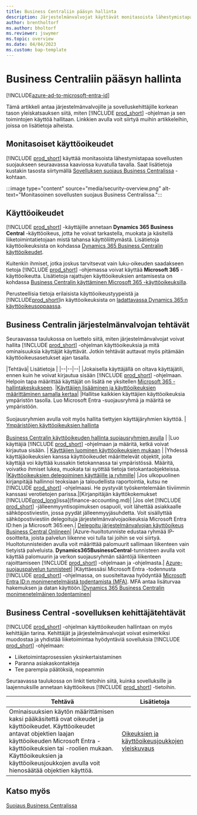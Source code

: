 ```yaml
---
title: Business Centraliin pääsyn hallinta
description: Järjestelmänvalvojat käyttävät monitasoista lähestymistapaa Business Centralin ja sen ominaisuuksien käytön valvontaan.
author: brentholtorf
ms.author: bholtorf
ms.reviewer: jswymer
ms.topic: overview
ms.date: 04/04/2023
ms.custom: bap-template
---
```


# Business Centraliin pääsyn hallinta

[!INCLUDE[azure-ad-to-microsoft-entra-id](~/../shared-content/shared/azure-ad-to-microsoft-entra-id.md)]

Tämä artikkeli antaa järjestelmänvalvojille ja sovelluskehittäjille korkean tason yleiskatsauksen siitä, miten [!INCLUDE [prod_short](includes/prod_short.md)] -ohjelman ja sen toimintojen käyttöä hallitaan. Linkkien avulla voit siirtyä muihin artikkeleihin, joissa on lisätietoja aiheista.

## Monitasoiset käyttöoikeudet

[!INCLUDE [prod_short](includes/prod_short.md)] käyttää monitasoista lähestymistapaa sovellusten suojaukseen seuraavassa kaaviossa kuvatulla tavalla. Saat lisätietoja kustakin tasosta siirtymällä [Sovelluksen suojaus Business Centralissa](/dynamics365/business-central/dev-itpro/security/security-application) -kohtaan.

:::image type="content" source="media/security-overview.png" alt-text="Monitasoinen sovellusten suojaus Business Centralissa.":::

## Käyttöoikeudet

[!INCLUDE [prod_short](includes/prod_short.md)] -käyttäjille annetaan **Dynamics 365 Business Central** -käyttöoikeus, jotta he voivat tarkastella, muokata ja käsitellä liiketoimintatietojaan mistä tahansa käyttöliittymästä. Lisätietoja käyttöoikeuksista on kohdassa [Dynamics 365 Business Centralin käyttöoikeudet](/dynamics365/business-central/dev-itpro/deployment/licensing).

Kuitenkin ihmiset, jotka joskus tarvitsevat vain luku-oikeuden saadakseen tietoja [!INCLUDE [prod_short](includes/prod_short.md)] -ohjemassa voivat käyttää **Microsoft 365** -käyttöoikeutta. Lisätietoja rajattujen käyttöoikeuksien antamisesta on kohdassa [Business Centralin käyttäminen Microsoft 365 -käyttöoikeuksilla](admin-access-with-m365-license.md).

Perusteellisia tietoja erilaisista käyttöoikeustyypeistä ja [!INCLUDE[prod_short](includes/prod_short.md)]in käyttöoikeuksista on [ladattavassa Dynamics 365:n käyttöoikeusoppaassa](https://go.microsoft.com/fwlink/?LinkId=866544).

## Business Centralin järjestelmänvalvojan tehtävät

Seuraavassa taulukossa on luettelo siitä, miten järjestelmänvalvojat voivat hallita [!INCLUDE [prod_short](includes/prod_short.md)] -ohjelman käyttöoikeuksia ja mitä ominaisuuksia käyttäjät käyttävät. Jotkin tehtävät auttavat myös pitämään käyttöoikeusasetukset ajan tasalla.

|Tehtävä| Lisätietoja |
|--|--|--|
|Jokaisella käyttäjällä on oltava käyttäjätili, ennen kuin he voivat kirjautua sisään [!INCLUDE [prod_short](includes/prod_short.md)] -ohjelmaan. Helpoin tapa määrittää käyttäjät on lisätä ne yksitellen [Microsoft 365 -hallintakeskukseen](https://go.microsoft.com/fwlink/p/?linkid=2024339). |[Käyttäjien lisääminen ja käyttöoikeuksien määrittäminen samalla kertaa](/microsoft-365/admin/add-users/add-users)|
|Hallitse kaikkien käyttäjien käyttöoikeuksia ympäristön tasolla. Luo Microsoft Entra -suojausryhmä ja määritä se ympäristöön.<br><br> Suojausryhmien avulla voit myös hallita tiettyjen käyttäjäryhmien käyttöä. | [Ympäristöjen käyttöoikeuksien hallinta](/dynamics365/business-central/dev-itpro/administration/tenant-admin-center-manage-access)<br><br>[Business Centralin käyttöoikeuden hallinta suojausryhmien avulla](ui-security-groups.md) |
|Luo käyttäjiä [!INCLUDE [prod_short](includes/prod_short.md)] -ohjelmaan ja määritä, ketkä voivat kirjautua sisään. | [Käyttäjien luominen käyttöoikeuksien mukaan](ui-how-users-permissions.md) |
|Yhdessä käyttäjäoikeuksien kanssa käyttöoikeudet määrittelevät objektit, joita käyttäjä voi käyttää kussakin tietokannassa tai ympäristössä. Määritä, voivatko ihmiset lukea, muokata tai syöttää tietoja tietokantaobjekteissa. |[Käyttöoikeuksien delegoiminen käyttäjille ja ryhmille](ui-define-granular-permissions.md)|
|Jos ulkopuolinen kirjanpitäjä hallinnoi teoksiaan ja taloudellista raportointia, kutsu ne [!INCLUDE [prod_short](includes/prod_short.md)] -ohjelmaasi. He pystyvät työskentelemään tiiviimmin kanssasi verotietojen parissa.|[Kirjanpitäjän käyttökokemukset [!INCLUDE[prod_long](includes/prod_long.md)]issa](finance-accounting.md)|
|Jos olet [!INCLUDE [prod_short](includes/prod_short.md)] -jälleenmyyntisopimuksen osapuoli, voit lähettää asiakkaalle sähköpostiviestin, jossa pyydät jälleenmyyjäsuhdetta. Voit sisällyttää sähköpostiviestiin delegoituja järjestelmänvalvojaoikeuksia Microsoft Entra ID:hen ja Microsoft 365:een.| [Delegoitu järjestelmänvalvojan käyttöoikeus Business Central Onlineen](/dynamics365/business-central/dev-itpro/administration/delegated-admin)|
|Azure-huoltotunniste edustaa ryhmää IP-osoitteita, joista palvelun liikenne voi tulla tai joihin se voi siirtyä. Huoltotunnisteiden avulla voit määrittää palomuurit sallimaan liikenteen vain tietyistä palveluista. **Dynamics365BusinessCentral**-tunnisteen avulla voit käyttää palomuurin ja verkon suojausryhmän sääntöjä liikenteen rajoittamiseen [!INCLUDE [prod_short](includes/prod_short.md)] -ohjelmaan ja -ohjelmasta.| [Azure-suojauspalvelun tunnisteet](/dynamics365/business-central/dev-itpro/security/security-service-tags)|
|Käyttäessäsi Microsoft Entra -todennusta [!INCLUDE [prod_short](includes/prod_short.md)] -ohjelmassa, on suositeltavaa hyödyntää [Microsoft Entra ID:n monimenetelmäistä todentamista (MFA)](/azure/active-directory/authentication/concept-mfa-howitworks). MFA antaa lisäturvaa hakemuksen ja datan käyttöön.|[Dynamics 365 Business Centralin monimenetelmäinen todentaminen](/dynamics365/business-central/dev-itpro/security/multifactor-authentication)|

## Business Central -sovelluksen kehittäjätehtävät

[!INCLUDE [prod_short](includes/prod_short.md)] -ohjelman käyttöoikeuden hallintaan on myös kehittäjän tarina. Kehittäjät ja järjestelmänvalvojat voivat esimerkiksi muodostaa ja yhdistää liiketoimintaa hyödyntäviä sovelluksia [!INCLUDE [prod_short](includes/prod_short.md)] -ohjelmaan:  

* Liiketoimintaprosessien yksinkertaistaminen
* Paranna asiakaskontakteja
* Tee parempia päätöksiä, nopeammin

Seuraavassa taulukossa on linkit tietoihin siitä, kuinka sovelluksille ja laajennuksille annetaan käyttöoikeus [!INCLUDE [prod_short](includes/prod_short.md)] -tietoihin.

| Tehtävä | Lisätietoja |
|--|--|
|Ominaisuuksien käytön määrittämisen kaksi pääkäsitettä ovat oikeudet ja käyttöoikeudet. Käyttöoikeudet antavat objektien laajan käyttöoikeuden Microsoft Entra -käyttöoikeuksien tai -roolien mukaan. Käyttöoikeuksien ja käyttöoikeusjoukkojen avulla voit hienosäätää objektien käyttöä. |[Oikeuksien ja käyttöoikeusjoukkojen yleiskuvaus](/dynamics365/business-central/dev-itpro/developer/devenv-entitlements-and-permissionsets-overview)|

## Katso myös

[Suojaus Business Centralissa](/dynamics365/business-central/dev-itpro/security/security-and-protection)
